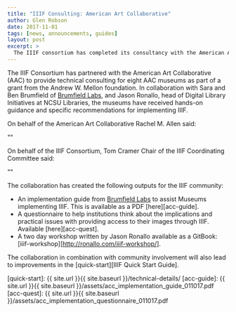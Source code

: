 ```yaml
---
title: "IIIF Consulting: American Art Collaborative"
author: Glen Robson
date: 2017-11-01
tags: [news, announcements, guides]
layout: post
excerpt: >
  The IIIF consortium has completed its consultancy with the American Art Collaborative and are able to share a guide to implement IIIF in Museums and other outputs produced by the consultants.
---
```


The IIIF Consortium has partnered with the American Art Collaborative (AAC) to provide technical consulting for eight AAC museums as part of a grant from the Andrew W. Mellon foundation. In collaboration with Sara and Ben Brumfield of [Brumfield Labs][Brumfield-Labs], and Jason Ronallo, head of Digital Library Initiatives at NCSU Libraries, the museums have received hands-on guidance and specific recommendations for implementing IIIF.

On behalf of the American Art Collaborative Rachel M. Allen said:

""

On behalf of the IIIF Consortium, Tom Cramer Chair of the IIIF Coordinating Committee said:

""

The collaboration has created the following outputs for the IIIF community:

 * An implementation guide from [Brumfield Labs][Brumfield-Labs] to assist Museums implementing IIIF. This is available as a PDF [here][acc-guide].
 * A questionnaire to help institutions think about the implications and practical issues with providing access to their images through IIIF. Available [here][acc-quest].
 * A two day workshop written by Jason Ronallo available as a GitBook: [iiif-workshop][http://ronallo.com/iiif-workshop/].

The collaboration in combination with community involvement will also lead to improvements in the [quick-start][IIIF Quick Start Guide].

[Brumfield-Labs]: http://www.brumfieldlabs.com
[iiif-workshop]: http://ronallo.com/iiif-workshop/
[quick-start]: {{ site.url }}{{ site.baseurl }}/technical-details/
[acc-guide]: {{ site.url }}{{ site.baseurl }}/assets/acc_implementation_guide_011017.pdf
[acc-quest]: {{ site.url }}{{ site.baseurl }}/assets/acc_implementation_questionnaire_011017.pdf
